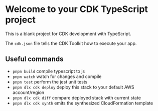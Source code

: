 # Welcome to your CDK TypeScript project

This is a blank project for CDK development with TypeScript.

The `cdk.json` file tells the CDK Toolkit how to execute your app.

## Useful commands

* `pnpm build`   compile typescript to js
* `pnpm watch`   watch for changes and compile
* `pnpm test`    perform the jest unit tests
* `pnpm dlx cdk deploy`  deploy this stack to your default AWS account/region
* `pnpm dlx cdk diff`    compare deployed stack with current state
* `pnpm dlx cdk synth`   emits the synthesized CloudFormation template
